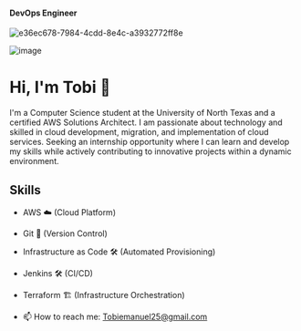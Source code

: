 #### DevOps Engineer
![e36ec678-7984-4cdd-8e4c-a3932772ff8e](https://github.com/tobifotis/tobifotis/assets/136779793/7867ad0e-5d72-4d1e-af4f-e9582f1c9408)



![image](https://github.com/tobifotis/tobifotis/assets/136779793/91323c17-33b4-43f7-b273-60ebb7d373f3)


# Hi, I'm Tobi 👋

I'm a Computer Science student at the University of North Texas and a certified AWS Solutions Architect. I am passionate about technology and skilled in cloud development, migration, and implementation of cloud services. Seeking an internship opportunity where I can learn and develop my skills while actively contributing to innovative projects within a dynamic environment.

## Skills
- AWS ☁️ (Cloud Platform)
- Git 📝 (Version Control)
- Infrastructure as Code 🛠️ (Automated Provisioning)
- Jenkins 🛠️ (CI/CD)
- Terraform 🏗️ (Infrastructure Orchestration)



- 📫 How to reach me: Tobiemanuel25@gmail.com 


